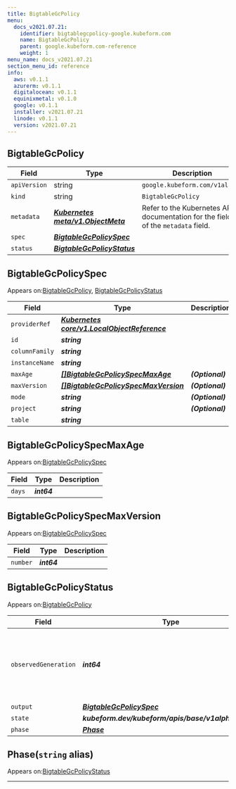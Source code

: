 ```yaml
---
title: BigtableGcPolicy
menu:
  docs_v2021.07.21:
    identifier: bigtablegcpolicy-google.kubeform.com
    name: BigtableGcPolicy
    parent: google.kubeform.com-reference
    weight: 1
menu_name: docs_v2021.07.21
section_menu_id: reference
info:
  aws: v0.1.1
  azurerm: v0.1.1
  digitalocean: v0.1.1
  equinixmetal: v0.1.0
  google: v0.1.1
  installer: v2021.07.21
  linode: v0.1.1
  version: v2021.07.21
---
```


## BigtableGcPolicy
| Field | Type | Description |
| ------ | ----- | ----------- |
| `apiVersion` | string | `google.kubeform.com/v1alpha1` |
|    `kind` | string | `BigtableGcPolicy` |
| `metadata` | ***[Kubernetes meta/v1.ObjectMeta](https://v1-18.docs.kubernetes.io/docs/reference/generated/kubernetes-api/v1.18/#objectmeta-v1-meta)***|Refer to the Kubernetes API documentation for the fields of the `metadata` field.|
| `spec` | ***[BigtableGcPolicySpec](#bigtablegcpolicyspec)***||
| `status` | ***[BigtableGcPolicyStatus](#bigtablegcpolicystatus)***||
## BigtableGcPolicySpec

Appears on:[BigtableGcPolicy](#bigtablegcpolicy), [BigtableGcPolicyStatus](#bigtablegcpolicystatus)

| Field | Type | Description |
| ------ | ----- | ----------- |
| `providerRef` | ***[Kubernetes core/v1.LocalObjectReference](https://v1-18.docs.kubernetes.io/docs/reference/generated/kubernetes-api/v1.18/#localobjectreference-v1-core)***||
| `id` | ***string***||
| `columnFamily` | ***string***||
| `instanceName` | ***string***||
| `maxAge` | ***[[]BigtableGcPolicySpecMaxAge](#bigtablegcpolicyspecmaxage)***| ***(Optional)*** |
| `maxVersion` | ***[[]BigtableGcPolicySpecMaxVersion](#bigtablegcpolicyspecmaxversion)***| ***(Optional)*** |
| `mode` | ***string***| ***(Optional)*** |
| `project` | ***string***| ***(Optional)*** |
| `table` | ***string***||
## BigtableGcPolicySpecMaxAge

Appears on:[BigtableGcPolicySpec](#bigtablegcpolicyspec)

| Field | Type | Description |
| ------ | ----- | ----------- |
| `days` | ***int64***||
## BigtableGcPolicySpecMaxVersion

Appears on:[BigtableGcPolicySpec](#bigtablegcpolicyspec)

| Field | Type | Description |
| ------ | ----- | ----------- |
| `number` | ***int64***||
## BigtableGcPolicyStatus

Appears on:[BigtableGcPolicy](#bigtablegcpolicy)

| Field | Type | Description |
| ------ | ----- | ----------- |
| `observedGeneration` | ***int64***| ***(Optional)*** Resource generation, which is updated on mutation by the API Server.|
| `output` | ***[BigtableGcPolicySpec](#bigtablegcpolicyspec)***| ***(Optional)*** |
| `state` | ***kubeform.dev/kubeform/apis/base/v1alpha1.State***| ***(Optional)*** |
| `phase` | ***[Phase](#phase)***| ***(Optional)*** |
## Phase(`string` alias)

Appears on:[BigtableGcPolicyStatus](#bigtablegcpolicystatus)

---
